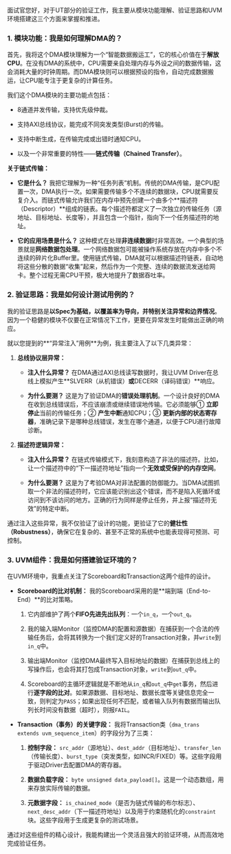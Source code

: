 面试官您好，对于UT部分的验证工作，我主要从模块功能理解、验证思路和UVM环境搭建这三个方面来掌握和推进。

### 1. 模块功能：我是如何理解DMA的？

首先，我将这个DMA模块理解为一个“智能数据搬运工”，它的核心价值在于**解放CPU**。在没有DMA的系统中，CPU需要亲自处理内存与外设之间的数据传输，这会消耗大量的时钟周期。而DMA模块则可以根据预设的指令，自动完成数据搬运，让CPU能专注于更复杂的计算任务。

我们这个DMA模块的主要功能点包括：

- 8通道并发传输，支持优先级仲裁。
    
- 支持AXI总线协议，能完成不同突发类型(Burst)的传输。
    
- 支持中断生成，在传输完成或出错时通知CPU。
    
- 以及一个非常重要的特性——**链式传输（Chained Transfer）**。
    

**关于链式传输：**

- **它是什么？** 我把它理解为一种“任务列表”机制。传统的DMA传输，是CPU配置一次，DMA执行一次。如果需要传输多个不连续的数据块，CPU就需要反复介入。而链式传输允许我们在内存中预先创建一个由多个**描述符（Descriptor）**组成的链表。每个描述符都定义了一次独立的传输任务（源地址、目标地址、长度等），并且包含一个指针，指向下一个任务描述符的地址。
    
- **它的应用场景是什么？** 这种模式在处理**非连续数据**时非常高效。一个典型的场景就是**网络数据包处理**。一个网络数据包可能被操作系统存放在内存中多个不连续的碎片化Buffer里。使用链式传输，DMA就可以根据描述符链表，自动地将这些分散的数据“收集”起来，然后作为一个完整、连续的数据流发送给网卡。整个过程无需CPU干预，极大地提升了数据吞吐率。
    

### 2. 验证思路：我是如何设计测试用例的？

我的验证思路是**以Spec为基础，以覆盖率为导向，并特别关注异常和边界情况**。因为一个稳健的模块不仅要在正常情况下工作，更要在异常发生时能做出正确的响应。

就以您提到的**“异常注入”用例**为例，我主要注入了以下几类异常：

1. **总线协议层异常：**
    
    - **注入什么异常？** 在DMA通过AXI总线读写数据时，我让UVM Driver在总线上模拟产生**SLVERR（从机错误）**或**DECERR（译码错误）**响应。
        
    - **为什么要测？** 这是为了验证DMA的**错误处理机制**。一个设计良好的DMA在收到总线错误后，不应该崩溃或继续错误地传输。它必须能够① **立即停止**当前的传输任务；② **产生中断**通知CPU；③ **更新内部的状态寄存器**，准确记录下是哪种总线错误，发生在哪个通道，以便于CPU进行故障诊断。
        
2. **描述符逻辑异常：**
    
    - **注入什么异常？** 在链式传输模式下，我刻意构造了非法的描述符。比如，让一个描述符中的“下一描述符地址”指向一个**无效或受保护的内存空间**。
        
    - **为什么要测？** 这是为了考验DMA对非法配置的防御能力。当DMA试图抓取一个非法的描述符时，它应该能识别出这个错误，而不是陷入死循环或访问到不该访问的地方。正确的行为同样是停止任务，并上报“描述符无效”的特定中断。
        

通过注入这些异常，我不仅验证了设计的功能，更验证了它的**健壮性（Robustness）**，确保它在复杂的、甚至不正常的系统中也能表现得可预测、可控制。

### 3. UVM组件：我是如何搭建验证环境的？

在UVM环境中，我重点关注了Scoreboard和Transaction这两个组件的设计。

- **Scoreboard的比对机制：** 我的Scoreboard采用的是**端到端（End-to-End）**的比对策略。
    
    1. 它内部维护了两个**FIFO先进先出队列**：一个`in_q`，一个`out_q`。
        
    2. 我的输入端Monitor（监控DMA的配置和源数据）在捕获到一个合法的传输任务后，会将其转换为一个我们定义好的Transaction对象，并`write`到`in_q`中。
        
    3. 输出端Monitor（监控DMA最终写入目标地址的数据）在捕获到总线上的写操作后，也会将其打包成Transaction对象，`write`到`out_q`中。
        
    4. Scoreboard的主循环逻辑就是不断地从`in_q`和`out_q`中`get`事务，然后进行**逐字段的比对**。如果源数据、目标地址、数据长度等关键信息完全一致，则判定为`PASS`；如果出现任何不匹配，或者输入队列有数据而输出队列长时间没有数据（超时），则报`FAIL`。
        
- **Transaction（事务）的关键字段：** 我将Transaction类（`dma_trans extends uvm_sequence_item`）的字段分为了三类：
    
    1. **控制字段：** `src_addr`（源地址）、`dest_addr`（目标地址）、`transfer_len`（传输长度）、`burst_type`（突发类型，如INCR/FIXED）等。这些字段用于驱动Driver去配置DMA的寄存器。
        
    2. **数据负载字段：** `byte unsigned data_payload[]`。这是一个动态数组，用来存放实际传输的数据。
        
    3. **元数据字段：** `is_chained_mode`（是否为链式传输的布尔标志）、`next_desc_addr`（下一描述符地址）以及用于约束随机化的`constraint`块。这些字段用于生成更复杂的测试场景。
        

通过对这些组件的精心设计，我能构建出一个灵活且强大的验证环境，从而高效地完成验证任务。